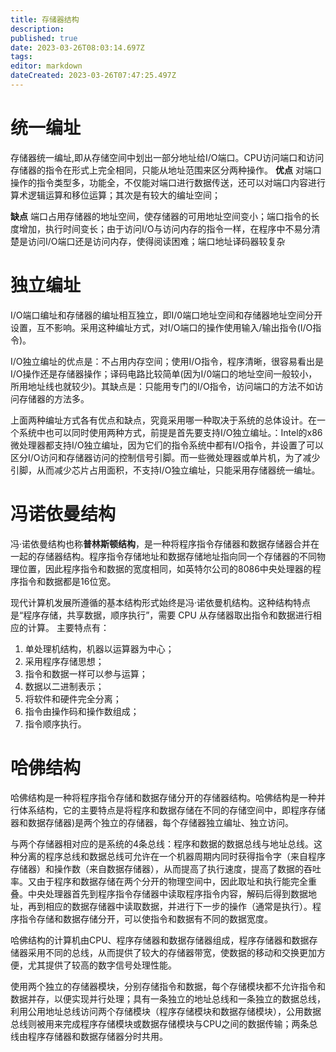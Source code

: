 ```yaml
---
title: 存储器结构
description: 
published: true
date: 2023-03-26T08:03:14.697Z
tags: 
editor: markdown
dateCreated: 2023-03-26T07:47:25.497Z
---
```


# 统一编址
存储器统一编址,即从存储空间中划出一部分地址给I/O端口。CPU访问端口和访问存储器的指令在形式上完全相同，只能从地址范围来区分两种操作。
**优点**
对端口操作的指令类型多，功能全，不仅能对端口进行数据传送，还可以对端口内容进行算术逻辑运算和移位运算；其次是有较大的编址空间；

**缺点**
端口占用存储器的地址空间，使存储器的可用地址空间变小；端口指令的长度增加，执行时间变长；由于访问I/O与访问内存的指令一样，在程序中不易分清楚是访问I/O端口还是访问内存，使得阅读困难；端口地址译码器较复杂


# 独立编址
I/O端口编址和存储器的编址相互独立，即I/0端口地址空间和存储器地址空间分开设置，互不影响。采用这种编址方式，对I/O端口的操作使用输入/输出指令(I/O指令)。

I/O独立编址的优点是：不占用内存空间；使用I/O指令，程序清晰，很容易看出是I/O操作还是存储器操作；译码电路比较简单(因为I/0端口的地址空间一般较小，所用地址线也就较少)。其缺点是：只能用专门的I/O指令，访问端口的方法不如访问存储器的方法多。

上面两种编址方式各有优点和缺点，究竟采用哪一种取决于系统的总体设计。在一个系统中也可以同时使用两种方式，前提是首先要支持I/O独立编址。：Intel的x86微处理器都支持I/O独立编址，因为它们的指令系统中都有I/O指令，并设置了可以区分I/O访问和存储器访问的控制信号引脚。而一些微处理器或单片机，为了减少引脚，从而减少芯片占用面积，不支持I/O独立编址，只能采用存储器统一编址。

# 冯诺依曼结构

冯·诺依曼结构也称**普林斯顿结构**，是一种将程序指令存储器和数据存储器合并在一起的存储器结构。程序指令存储地址和数据存储地址指向同一个存储器的不同物理位置，因此程序指令和数据的宽度相同，如英特尔公司的8086中央处理器的程序指令和数据都是16位宽。

现代计算机发展所遵循的基本结构形式始终是冯·诺依曼机结构。这种结构特点是“程序存储，共享数据，顺序执行”，需要 CPU 从存储器取出指令和数据进行相应的计算。 主要特点有：
1. 单处理机结构，机器以运算器为中心；
2. 采用程序存储思想；
3. 指令和数据一样可以参与运算；
4. 数据以二进制表示；
5. 将软件和硬件完全分离；
6. 指令由操作码和操作数组成；
7. 指令顺序执行。 

# 哈佛结构
哈佛结构是一种将程序指令存储和数据存储分开的存储器结构。哈佛结构是一种并行体系结构，它的主要特点是将程序和数据存储在不同的存储空间中，即程序存储器和数据存储器)是两个独立的存储器，每个存储器独立编址、独立访问。

与两个存储器相对应的是系统的4条总线：程序和数据的数据总线与地址总线。这种分离的程序总线和数据总线可允许在一个机器周期内同时获得指令字（来自程序存储器）和操作数（来自数据存储器），从而提高了执行速度，提高了数据的吞吐率。又由于程序和数据存储在两个分开的物理空间中，因此取址和执行能完全重叠。中央处理器首先到程序指令存储器中读取程序指令内容，解码后得到数据地址，再到相应的数据存储器中读取数据，并进行下一步的操作（通常是执行）。程序指令存储和数据存储分开，可以使指令和数据有不同的数据宽度。

哈佛结构的计算机由CPU、程序存储器和数据存储器组成，程序存储器和数据存储器采用不同的总线，从而提供了较大的存储器带宽，使数据的移动和交换更加方便，尤其提供了较高的数字信号处理性能。

使用两个独立的存储器模块，分别存储指令和数据，每个存储模块都不允许指令和数据并存，以便实现并行处理；具有一条独立的地址总线和一条独立的数据总线，利用公用地址总线访问两个存储模块（程序存储模块和数据存储模块），公用数据总线则被用来完成程序存储模块或数据存储模块与CPU之间的数据传输；两条总线由程序存储器和数据存储器分时共用。